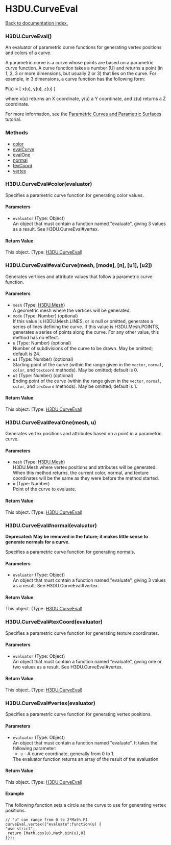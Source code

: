# H3DU.CurveEval

[Back to documentation index.](index.md)

### H3DU.CurveEval() <a id='H3DU.CurveEval'></a>

An evaluator of parametric curve functions for generating
vertex positions and colors of a curve.

A parametric curve is a curve whose points are based on a
parametric curve function. A curve function takes a number
(U) and returns a point (in 1, 2, 3 or more dimensions, but
usually 2 or 3) that lies on the curve. For example, in 3
dimensions, a curve function has the following form:

<b>F</b>(u) = [ x(u), y(u), z(u) ]

where x(u) returns an X coordinate, y(u) a Y coordinate,
and z(u) returns a Z coordinate.

For more information, see the <a href="tutorial-surfaces.md">Parametric Curves and Parametric Surfaces</a> tutorial.

### Methods

* [color](#H3DU.CurveEval_H3DU.CurveEval_color)
* [evalCurve](#H3DU.CurveEval_H3DU.CurveEval_evalCurve)
* [evalOne](#H3DU.CurveEval_H3DU.CurveEval_evalOne)
* [normal](#H3DU.CurveEval_H3DU.CurveEval_normal)
* [texCoord](#H3DU.CurveEval_H3DU.CurveEval_texCoord)
* [vertex](#H3DU.CurveEval_H3DU.CurveEval_vertex)

### H3DU.CurveEval#color(evaluator) <a id='H3DU.CurveEval_H3DU.CurveEval_color'></a>

Specifies a parametric curve function for generating color values.

#### Parameters

* `evaluator` (Type: Object)<br>
    An object that must contain a function named "evaluate", giving 3 values as a result. See H3DU.CurveEval#vertex. </ul>

#### Return Value

This object. (Type: <a href="H3DU.CurveEval.md">H3DU.CurveEval</a>)

### H3DU.CurveEval#evalCurve(mesh, [mode], [n], [u1], [u2]) <a id='H3DU.CurveEval_H3DU.CurveEval_evalCurve'></a>

Generates vertices and attribute values that follow a parametric curve
function.

#### Parameters

* `mesh` (Type: <a href="H3DU.Mesh.md">H3DU.Mesh</a>)<br>
    A geometric mesh where the vertices will be generated.
* `mode` (Type: Number) (optional)<br>
    If this value is H3DU.Mesh.LINES, or is null or omitted, generates a series of lines defining the curve. If this value is H3DU.Mesh.POINTS, generates a series of points along the curve. For any other value, this method has no effect.
* `n` (Type: Number) (optional)<br>
    Number of subdivisions of the curve to be drawn. May be omitted; default is 24.
* `u1` (Type: Number) (optional)<br>
    Starting point of the curve (within the range given in the <code>vector</code>, <code>normal</code>, <code>color</code>, and <code>texCoord</code> methods). May be omitted; default is 0.
* `u2` (Type: Number) (optional)<br>
    Ending point of the curve (within the range given in the <code>vector</code>, <code>normal</code>, <code>color</code>, and <code>texCoord</code> methods). May be omitted; default is 1.

#### Return Value

This object. (Type: <a href="H3DU.CurveEval.md">H3DU.CurveEval</a>)

### H3DU.CurveEval#evalOne(mesh, u) <a id='H3DU.CurveEval_H3DU.CurveEval_evalOne'></a>

Generates vertex positions and attributes based on a point
in a parametric curve.

#### Parameters

* `mesh` (Type: <a href="H3DU.Mesh.md">H3DU.Mesh</a>)<br>
    H3DU.Mesh where vertex positions and attributes will be generated. When this method returns, the current color, normal, and texture coordinates will be the same as they were before the method started.
* `u` (Type: Number)<br>
    Point of the curve to evaluate.

#### Return Value

This object. (Type: <a href="H3DU.CurveEval.md">H3DU.CurveEval</a>)

### H3DU.CurveEval#normal(evaluator) <a id='H3DU.CurveEval_H3DU.CurveEval_normal'></a>

<b>Deprecated: May be removed in the future; it makes little sense
to generate normals for a curve.</b>

Specifies a parametric curve function for generating normals.

#### Parameters

* `evaluator` (Type: Object)<br>
    An object that must contain a function named "evaluate", giving 3 values as a result. See H3DU.CurveEval#vertex. </ul>

#### Return Value

This object. (Type: <a href="H3DU.CurveEval.md">H3DU.CurveEval</a>)

### H3DU.CurveEval#texCoord(evaluator) <a id='H3DU.CurveEval_H3DU.CurveEval_texCoord'></a>

Specifies a parametric curve function for generating texture coordinates.

#### Parameters

* `evaluator` (Type: Object)<br>
    An object that must contain a function named "evaluate", giving one or two values as a result. See H3DU.CurveEval#vertex. </ul>

#### Return Value

This object. (Type: <a href="H3DU.CurveEval.md">H3DU.CurveEval</a>)

### H3DU.CurveEval#vertex(evaluator) <a id='H3DU.CurveEval_H3DU.CurveEval_vertex'></a>

Specifies a parametric curve function for generating vertex positions.

#### Parameters

* `evaluator` (Type: Object)<br>
    An object that must contain a function named "evaluate". It takes the following parameter:<ul> <li><code>u</code> - A curve coordinate, generally from 0 to 1. </ul> The evaluator function returns an array of the result of the evaluation.

#### Return Value

This object. (Type: <a href="H3DU.CurveEval.md">H3DU.CurveEval</a>)

#### Example

The following function sets a circle as the curve
to use for generating vertex positions.

    // "u" can range from 0 to 2*Math.PI
    curveEval.vertex({"evaluate":function(u) {
    "use strict";
     return [Math.cos(u),Math.sin(u),0]
    }});

